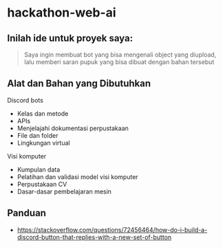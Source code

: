 # hackathon-web-ai

## Inilah ide untuk proyek saya:
> Saya ingin membuat bot yang bisa mengenali object yang diupload, lalu memberi saran pupuk yang bisa dibuat dengan bahan tersebut

## Alat dan Bahan yang Dibutuhkan
Discord bots
- Kelas dan metode
- APIs
- Menjelajahi dokumentasi perpustakaan
- File dan folder
- Lingkungan virtual

Visi komputer 
- Kumpulan data
- Pelatihan dan validasi model visi komputer
- Perpustakaan CV
- Dasar-dasar pembelajaran mesin


## Panduan
- https://stackoverflow.com/questions/72456464/how-do-i-build-a-discord-button-that-replies-with-a-new-set-of-button
